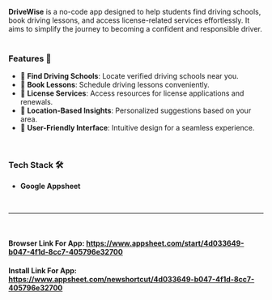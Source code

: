 **DriveWise** is a no-code app designed to help students find driving schools, book driving lessons, and access license-related services effortlessly. It aims to simplify the journey to becoming a confident and responsible driver.  
‎

### Features 🌟 

- 🏫 **Find Driving Schools**: Locate verified driving schools near you.  
- 📅 **Book Lessons**: Schedule driving lessons conveniently.  
- 🪪 **License Services**: Access resources for license applications and renewals.  
- 📍 **Location-Based Insights**: Personalized suggestions based on your area.  
- 📱 **User-Friendly Interface**: Intuitive design for a seamless experience.  

‎
### Tech Stack 🛠️ 

- **Google Appsheet**

‎‎<hr>‎
#### Browser Link For App: https://www.appsheet.com/start/4d033649-b047-4f1d-8cc7-405796e32700
#### Install Link For App: https://www.appsheet.com/newshortcut/4d033649-b047-4f1d-8cc7-405796e32700
